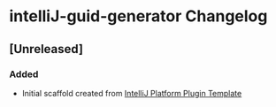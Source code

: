 <!-- Keep a Changelog guide -> https://keepachangelog.com -->

# intelliJ-guid-generator Changelog

## [Unreleased]
### Added
- Initial scaffold created from [IntelliJ Platform Plugin Template](https://github.com/JetBrains/intellij-platform-plugin-template)

